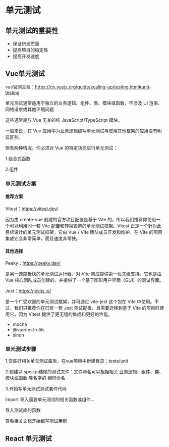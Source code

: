 # 单元测试

## 单元测试的重要性

- 保证研发质量
- 提高项目的稳定性
- 提高开发速度

## Vue单元测试

vue官网文档：<https://cn.vuejs.org/guide/scaling-up/testing.html#unit-testing>

单元测试通常适用于独立的业务逻辑、组件、类、模块或函数，不涉及 UI 渲染、网络请求或其他环境问题

这些通常是与 Vue 无关的纯 JavaScript/TypeScript 模块。

一般来说，在 Vue 应用中为业务逻辑编写单元测试与使用其他框架的应用没有明显区别。

但有两种情况，你必须对 Vue 的特定功能进行单元测试：

1.组合式函数

2.组件

### 单元测试方案

#### 推荐方案

Vitest：<https://vitest.dev/>

因为由 create-vue 创建的官方项目配置是基于 Vite 的，所以我们推荐你使用一个可以利用同一套 Vite 配置和转换管道的单元测试框架。Vitest 正是一个针对此目标设计的单元测试框架，它由 Vue / Vite 团队成员开发和维护。在 Vite 的项目集成它会非常简单，而且速度非常快。

#### 其他选择

Peeky：<https://peeky.dev/>

是另一速度极快的单元测试运行器，对 Vite 集成提供第一优先级支持。它也是由 Vue 核心团队成员创建的，并提供了一个基于图形用户界面（GUI）的测试界面。

Jest：<https://jestjs.io/>

是一个广受欢迎的单元测试框架，并可通过 vite-jest 这个包在 Vite 中使用。不过，我们只推荐你在已有一套 Jest 测试配置、且需要迁移到基于 Vite 的项目时使用它，因为 Vitest 提供了更无缝的集成和更好的性能。

- mocha
- @vue/test-utils
- sinon

### 单元测试步骤

1.安装好相关单元测试库后，在vue项目中新建目录：tests/unit

2.创建以.spec.js结尾的测试文件：文件命名可以根据相关 业务逻辑、组件、类、模块或函数 等名字的 相同命名

3.开始写单元测试测试套件代码

  import 导入需要单元测试的相关函数或组件...

  导入测试库的函数

  查看相关文档开始编写测试用例

## React 单元测试

